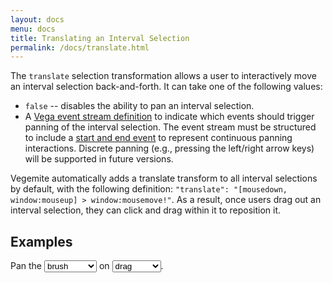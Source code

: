 ```yaml
---
layout: docs
menu: docs
title: Translating an Interval Selection
permalink: /docs/translate.html
---
```


The `translate` selection transformation allows a user to interactively move an interval selection back-and-forth. It can take one of the following values:

  - `false` -- disables the ability to pan an interval selection.
  - A [Vega event stream definition](https://vega.github.io/vega/docs/event-streams/) to indicate which events should trigger panning of the interval selection. The event stream must be structured to include a [start and end event](https://vega.github.io/vega/docs/event-streams/#between-filters) to represent continuous panning interactions. Discrete panning (e.g., pressing the left/right arrow keys) will be supported in future versions.

Vegemite automatically adds a translate transform to all interval selections by default, with the following definition: `"translate": "[mousedown, window:mouseup] > window:mousemove!"`. As a result, once users drag out an interval selection, they can click and drag within it to reposition it.

## Examples

Pan the <select id="type" onchange="buildTranslate()"><option>brush</option><option>scatterplot</option></select> on <select id="event" onchange="buildTranslate()"><option>drag</option><option>shift-drag</option></select>.

<div id="translate" class="vl-example" data-name="selection_translate_brush_drag"></div>

<script type="text/javascript">
function buildTranslate() {
  var type = document.getElementById('type').value;
  var event = document.getElementById('event').value;
  changeSpec('translate', 'selection_translate_' + type + '_' + event);
}
</script>

